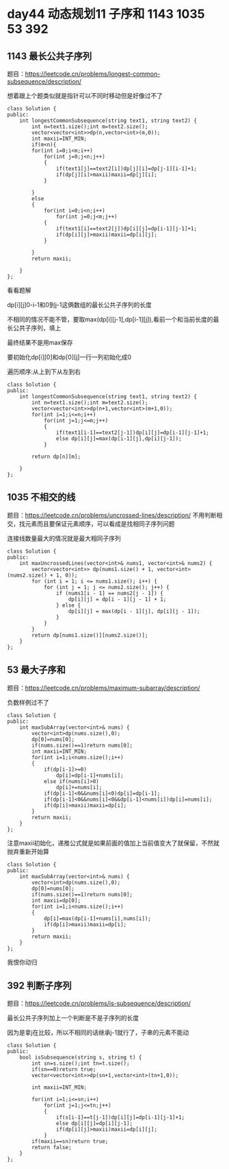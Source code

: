 # day44 动态规划11 子序和 1143 1035 53 392

## 1143 最长公共子序列
题目：https://leetcode.cn/problems/longest-common-subsequence/description/


想着跟上个题类似就是指针可以不同时移动但是好像过不了
```
class Solution {
public:
    int longestCommonSubsequence(string text1, string text2) {
        int n=text1.size();int m=text2.size();
        vector<vector<int>>dp(n,vector<int>(m,0));
        int maxii=INT_MIN;
        if(m<n){
        for(int i=0;i<m;i++)
            for(int j=0;j<n;j++)
            {
                if(text1[j]==text2[i])dp[j][i]=dp[j-1][i-1]+1;
                if(dp[j][i]>maxii)maxii=dp[j][i];
            }
            
        }
        else
        {
            for(int i=0;i<n;i++)
                for(int j=0;j<m;j++)
            {
                if(text1[i]==text2[j])dp[i][j]=dp[i-1][j-1]+1;
                if(dp[i][j]>maxii)maxii=dp[i][j];
            }
            
        }
        return maxii;
        
    }
};
```
看看题解

dp[i][j]0-i-1和0到j-1这俩数组的最长公共子序列的长度

不相同的情况不能不管，要取max(dp[i][j-1],dp[i-1][j]),看前一个和当前长度的最长公共子序列，填上

最终结果不是用max保存

要初始化dp[i][0]和dp[0][j]一行一列初始化成0

遍历顺序:从上到下从左到右
```
class Solution {
public:
    int longestCommonSubsequence(string text1, string text2) {
        int n=text1.size();int m=text2.size();
        vector<vector<int>>dp(n+1,vector<int>(m+1,0));
        for(int i=1;i<=n;i++)
            for(int j=1;j<=m;j++)
            {
                if(text1[i-1]==text2[j-1])dp[i][j]=dp[i-1][j-1]+1;
                else dp[i][j]=max(dp[i-1][j],dp[i][j-1]);
            }
            
        return dp[n][m];
        
    }
};
```
## 1035 不相交的线
题目：https://leetcode.cn/problems/uncrossed-lines/description/
不用判断相交，找元素而且要保证元素顺序，可以看成是找相同子序列问题

连接线数量最大的情况就是最大相同子序列
```
class Solution {
public:
    int maxUncrossedLines(vector<int>& nums1, vector<int>& nums2) {
        vector<vector<int>> dp(nums1.size() + 1, vector<int>(nums2.size() + 1, 0));
        for (int i = 1; i <= nums1.size(); i++) {
            for (int j = 1; j <= nums2.size(); j++) {
                if (nums1[i - 1] == nums2[j - 1]) {
                    dp[i][j] = dp[i - 1][j - 1] + 1;
                } else {
                    dp[i][j] = max(dp[i - 1][j], dp[i][j - 1]);
                }
            }
        }
        return dp[nums1.size()][nums2.size()];
    }
};
```
## 53 最大子序和
题目：https://leetcode.cn/problems/maximum-subarray/description/

负数样例过不了
```
class Solution {
public:
    int maxSubArray(vector<int>& nums) {
        vector<int>dp(nums.size(),0);
        dp[0]=nums[0];
        if(nums.size()==1)return nums[0];
        int maxii=INT_MIN;
        for(int i=1;i<nums.size();i++)
        {
            if(dp[i-1]>=0)
                dp[i]=dp[i-1]+nums[i];
            else if(nums[i]>0)
                dp[i]+=nums[i];
            if(dp[i-1]<0&&nums[i]<0)dp[i]=dp[i-1];
            if(dp[i-1]<0&&nums[i]<0&&dp[i-1]<nums[i])dp[i]=nums[i];
            if(dp[i]>maxii)maxii=dp[i];
        }
        return maxii;
    }
};
```
注意maxii初始化，递推公式就是如果前面的值加上当前值变大了就保留，不然就抛弃重新开始算
```
class Solution {
public:
    int maxSubArray(vector<int>& nums) {
        vector<int>dp(nums.size(),0);
        dp[0]=nums[0];
        if(nums.size()==1)return nums[0];
        int maxii=dp[0];
        for(int i=1;i<nums.size();i++)
        {
            dp[i]=max(dp[i-1]+nums[i],nums[i]);
            if(dp[i]>maxii)maxii=dp[i];
        }
        return maxii;
    }
};
```

我恨你动归
## 392 判断子序列
题目：https://leetcode.cn/problems/is-subsequence/description/

最长公共子序列加上一个判断是不是子序列的长度

因为是拿j在比较，所以不相同的话继承j-1就行了，子串的元素不能动
```
class Solution {
public:
    bool isSubsequence(string s, string t) {
        int sn=s.size();int tn=t.size();
        if(sn==0)return true;
        vector<vector<int>>dp(sn+1,vector<int>(tn+1,0));

        int maxii=INT_MIN;

        for(int i=1;i<=sn;i++)
            for(int j=1;j<=tn;j++)
            {
                if(s[i-1]==t[j-1])dp[i][j]=dp[i-1][j-1]+1;
                else dp[i][j]=dp[i][j-1];
                if(dp[i][j]>maxii)maxii=dp[i][j];
            }
        if(maxii==sn)return true;
        return false;
    }
};
```